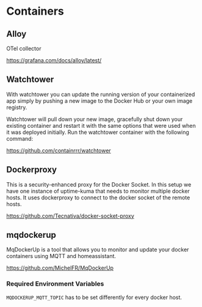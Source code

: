 # Containers

## Alloy
OTel collector

https://grafana.com/docs/alloy/latest/

## Watchtower
With watchtower you can update the running version of your containerized app simply by pushing a new image to the Docker Hub or your own image registry.

Watchtower will pull down your new image, gracefully shut down your existing container and restart it with the same options that were used when it was deployed initially. Run the watchtower container with the following command:

https://github.com/containrrr/watchtower

## Dockerproxy
This is a security-enhanced proxy for the Docker Socket. In this setup we have one instance of uptime-kuma that needs to monitor multiple docker hosts. It uses dockerproxy to connect to the docker socket of the remote hosts. 

https://github.com/Tecnativa/docker-socket-proxy

## mqdockerup
MqDockerUp is a tool that allows you to monitor and update your docker containers using MQTT and homeassistant.

https://github.com/MichelFR/MqDockerUp

### Required Environment Variables
`MQDOCKERUP_MQTT_TOPIC` has to be set differently for every docker host.